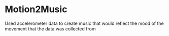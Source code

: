 # Motion2Music
Used accelerometer data to create music that would reflect the mood of the movement that the data was collected from
